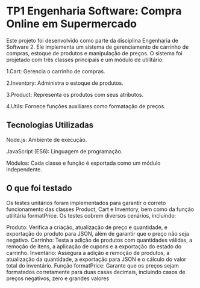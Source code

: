 # **TP1 Engenharia Software: Compra Online em Supermercado**

Este projeto foi desenvolvido como parte da disciplina Engenharia de Software 2. Ele implementa um sistema de gerenciamento de carrinho de compras, estoque de produtos e manipulação de preços. O sistema foi projetado com três classes principais e um módulo de utilitário:

  1.Cart: Gerencia o carrinho de compras.
  
  2.Inventory: Administra o estoque de produtos.
  
  3.Product: Representa os produtos com seus atributos.
  
  4.Utils: Fornece funções auxiliares como formatação de preços.

## **Tecnologias Utilizadas**

  Node.js: Ambiente de execução.

  JavaScript (ES6): Linguagem de programação.
  
  Módulos: Cada classe e função é exportada como um módulo independente.

 ## **O que foi testado** 
  Os testes unitários foram implementados para garantir o correto funcionamento das classes Product, Cart e Inventory, bem como da função utilitária formatPrice. 
  Os testes cobrem diversos cenários, incluindo:

  Produto: Verifica a criação, atualização de preço e quantidade, e exportação do produto para JSON, além de garantir que o preço não seja negativo.
  Carrinho: Testa a adição de produtos com quantidades válidas, a remoção de itens, a aplicação de cupons e a exportação do estado do carrinho.
  Inventário: Assegura a adição e remoção de produtos, a atualização da quantidade, a exportação para JSON e o cálculo do valor total do inventário.
  Função formatPrice: Garante que os preços sejam formatados corretamente para duas casas decimais, incluindo casos de preços negativos, zero e grandes valores
    
   
